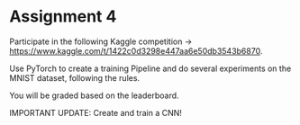 # Assignment 4

Participate in the following Kaggle competition -> https://www.kaggle.com/t/1422c0d3298e447aa6e50db3543b6870.

Use PyTorch to create a training Pipeline and do several experiments on the MNIST dataset, following the rules. 

You will be graded based on the leaderboard.

IMPORTANT UPDATE: Create and train a CNN!